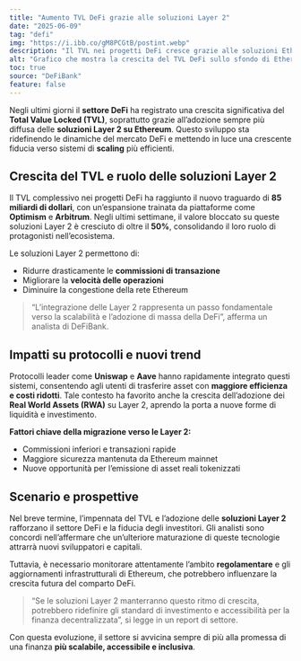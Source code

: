 ```yaml
---
title: "Aumento TVL DeFi grazie alle soluzioni Layer 2"
date: "2025-06-09"
tag: "defi"
img: "https://i.ibb.co/gM8PCGtB/postint.webp"
description: "Il TVL nei progetti DeFi cresce grazie alle soluzioni Ethereum Layer 2"
alt: "Grafico che mostra la crescita del TVL DeFi sullo sfondo di Ethereum"
toc: true
source: "DeFiBank"
feature: false
---
```


Negli ultimi giorni il **settore DeFi** ha registrato una crescita significativa del **Total Value Locked (TVL)**, soprattutto grazie all’adozione sempre più diffusa delle **soluzioni Layer 2 su Ethereum**. Questo sviluppo sta ridefinendo le dinamiche del mercato DeFi e mettendo in luce una crescente fiducia verso sistemi di **scaling** più efficienti.

## Crescita del TVL e ruolo delle soluzioni Layer 2

Il TVL complessivo nei progetti DeFi ha raggiunto il nuovo traguardo di **85 miliardi di dollari**, con un’espansione trainata da piattaforme come **Optimism** e **Arbitrum**. Negli ultimi settimane, il valore bloccato su queste soluzioni Layer 2 è cresciuto di oltre il **50%**, consolidando il loro ruolo di protagonisti nell’ecosistema.

Le soluzioni Layer 2 permettono di:
- Ridurre drasticamente le **commissioni di transazione**
- Migliorare la **velocità delle operazioni**
- Diminuire la congestione della rete Ethereum

> “L’integrazione delle Layer 2 rappresenta un passo fondamentale verso la scalabilità e l’adozione di massa della DeFi”, afferma un analista di DeFiBank.

## Impatti su protocolli e nuovi trend

Protocolli leader come **Uniswap** e **Aave** hanno rapidamente integrato questi sistemi, consentendo agli utenti di trasferire asset con **maggiore efficienza e costi ridotti**. Tale contesto ha favorito anche la crescita dell’adozione dei **Real World Assets (RWA)** su Layer 2, aprendo la porta a nuove forme di liquidità e investimento.

**Fattori chiave della migrazione verso le Layer 2:**
- Commissioni inferiori e transazioni rapide
- Maggiore sicurezza mantenuta da Ethereum mainnet
- Nuove opportunità per l’emissione di asset reali tokenizzati

## Scenario e prospettive

Nel breve termine, l’impennata del TVL e l’adozione delle **soluzioni Layer 2** rafforzano il settore DeFi e la fiducia degli investitori. Gli analisti sono concordi nell’affermare che un’ulteriore maturazione di queste tecnologie attrarrà nuovi sviluppatori e capitali.

Tuttavia, è necessario monitorare attentamente l’ambito **regolamentare** e gli aggiornamenti infrastrutturali di Ethereum, che potrebbero influenzare la crescita futura del comparto DeFi.

> “Se le soluzioni Layer 2 manterranno questo ritmo di crescita, potrebbero ridefinire gli standard di investimento e accessibilità per la finanza decentralizzata”, si legge in un report di settore.

Con questa evoluzione, il settore si avvicina sempre di più alla promessa di una finanza **più scalabile, accessibile e inclusiva**.